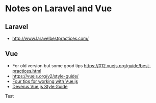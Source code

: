# Notes on Laravel and Vue

## Laravel

* http://www.laravelbestpractices.com/

## Vue

* For old version but some good tips https://012.vuejs.org/guide/best-practices.html
* https://vuejs.org/v2/style-guide/
* [Four tips for working with Vue.js](https://itnext.io/four-tips-for-working-with-vue-js-b362d97de852)
* [Deverus Vue.js Style Guide](https://gist.github.com/brianboyko/91fdfb492071e743e389d84eee002342)

Test
